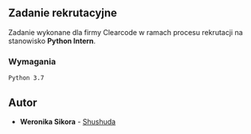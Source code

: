 
## Zadanie rekrutacyjne

Zadanie wykonane dla firmy Clearcode w ramach procesu rekrutacji na stanowisko **Python Intern**.

### Wymagania

```
Python 3.7
```

## Autor

* **Weronika Sikora** - [Shushuda](https://github.com/Shushuda)
